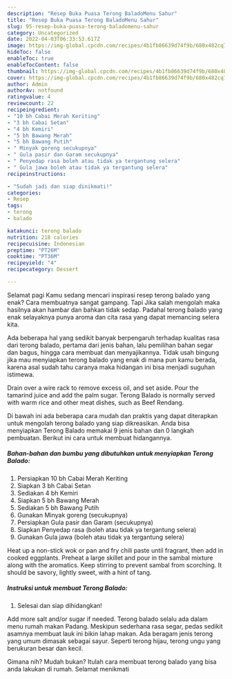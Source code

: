 ```yaml
---
description: "Resep Buka Puasa Terong BaladoMenu Sahur"
title: "Resep Buka Puasa Terong BaladoMenu Sahur"
slug: 95-resep-buka-puasa-terong-baladomenu-sahur
category: Uncategorized
date: 2022-04-03T06:33:53.617Z
image: https://img-global.cpcdn.com/recipes/4b1fb86639d74f9b/680x482cq70/terong-balado-foto-resep-utama.jpg
hideToc: false
enableToc: true
enableTocContent: false
thumbnail: https://img-global.cpcdn.com/recipes/4b1fb86639d74f9b/680x482cq70/terong-balado-foto-resep-utama.jpg
cover: https://img-global.cpcdn.com/recipes/4b1fb86639d74f9b/680x482cq70/terong-balado-foto-resep-utama.jpg
author: Admin
authorAv: notfound
ratingvalue: 4
reviewcount: 22
recipeingredient:
- "10 bh Cabai Merah Keriting"
- "3 bh Cabai Setan"
- "4 bh Kemiri"
- "5 bh Bawang Merah"
- "5 bh Bawang Putih"
- " Minyak goreng secukupnya"
- " Gula pasir dan Garam secukupnya"
- " Penyedap rasa boleh atau tidak ya tergantung selera"
- " Gula jawa boleh atau tidak ya tergantung selera"
recipeinstructions:

- "Sudah jadi dan siap dinikmati!"
categories:
- Resep
tags:
- terong
- balado

katakunci: terong balado 
nutrition: 218 calories
recipecuisine: Indonesian
preptime: "PT26M"
cooktime: "PT36M"
recipeyield: "4"
recipecategory: Dessert

---
```



Selamat pagi Kamu sedang mencari inspirasi resep terong balado yang enak? Cara membuatnya sangat gampang. Tapi Jika salah mengolah maka hasilnya akan hambar dan bahkan tidak sedap. Padahal terong balado yang enak selayaknya punya aroma dan cita rasa yang dapat memancing selera kita.


Ada beberapa hal yang sedikit banyak berpengaruh terhadap kualitas rasa dari terong balado, pertama dari jenis bahan, lalu pemilihan bahan segar dan bagus, hingga cara membuat dan menyajikannya. Tidak usah bingung jika mau menyiapkan terong balado yang enak di mana pun kamu berada, karena asal sudah tahu caranya maka hidangan ini bisa menjadi suguhan istimewa.

Drain over a wire rack to remove excess oil, and set aside. Pour the tamarind juice and add the palm sugar. Terong Balado is normally served with warm rice and other meat dishes, such as Beef Rendang.


Di bawah ini ada beberapa cara mudah dan praktis yang dapat diterapkan untuk mengolah terong balado yang siap dikreasikan. Anda bisa menyiapkan Terong Balado memakai 9 jenis bahan dan 0 langkah pembuatan. Berikut ini cara untuk membuat hidangannya.

<!--inarticleads1-->

##### Bahan-bahan dan bumbu yang dibutuhkan untuk menyiapkan Terong Balado:

1. Persiapkan 10 bh Cabai Merah Keriting
1. Siapkan 3 bh Cabai Setan
1. Sediakan 4 bh Kemiri
1. Siapkan 5 bh Bawang Merah
1. Sediakan 5 bh Bawang Putih
1. Gunakan  Minyak goreng (secukupnya)
1. Persiapkan  Gula pasir dan Garam (secukupnya)
1. Siapkan  Penyedap rasa (boleh atau tidak ya tergantung selera)
1. Gunakan  Gula jawa (boleh atau tidak ya tergantung selera)


Heat up a non-stick wok or pan and fry chili paste until fragrant, then add in cooked eggplants. Preheat a large skillet and pour in the sambal mixture along with the aromatics. Keep stirring to prevent sambal from scorching. It should be savory, lightly sweet, with a hint of tang. 

<!--inarticleads2-->

##### Instruksi untuk membuat Terong Balado:


1. Selesai dan siap dihidangkan!

Add more salt and/or sugar if needed. Terong balado selalu ada dalam menu rumah makan Padang. Meskipun sederhana rasa segar, pedas sedikit asamnya membuat lauk ini bikin lahap makan. Ada beragam jenis terong yang umum dimasak sebagai sayur. Seperti terong hijau, terong ungu yang berukuran besar dan kecil. 

Gimana nih? Mudah bukan? Itulah cara membuat terong balado yang bisa anda lakukan di rumah. Selamat menikmati
